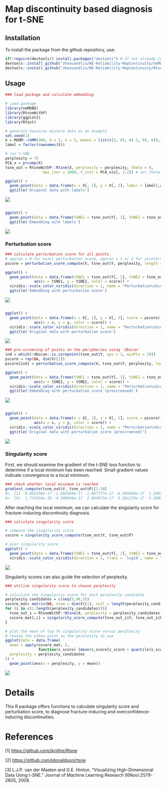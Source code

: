 
<!-- README.md is generated from README.Rmd. Please edit that file -->

# Map discontinuity based diagnosis for t-SNE

## Installation

To install the package from the github repository, use:

``` r
if(!require(devtools)) install.packages("devtools") # If not already installed
devtools::install_github("zhexuandliu/NE-Reliability-MapContinuity/neMDBD")
devtools::install_github("zhexuandliu/NE-Reliability-MapContinuity/RtsneWithP")
```

## Usage

``` r
### load package and calculate embedding

# Load package
library(neMDBD)
library(RtsneWithP)
library(ggplot2)
library(Rfast)

# generate Gaussian mixture data as an example
set.seed(1)
X = MGMM::rGMM(300, d = 2, k = 3, means = list(c(2, 0), c(-2, 0), c(0,-4)), covs = diag(2))
label = factor(rownames(X))

# run t-SNE
perplexity = 75
PCA_x = prcomp(X)
tsne_out = RtsneWithP::Rtsne(X, perplexity = perplexity, theta = 0, 
                 max_iter = 1000, Y_init = PCA_x$x[, 1:2]) # set theta = 0 to run exact tSNE

ggplot() +
  geom_point(data = data.frame(x = X[, 1], y = X[, 2], label = label),aes(x = x, y = y, color = label)) + 
  ggtitle('Original data with labels')
```

![](tools/unnamed-chunk-3-1.png)<!-- -->

``` r

ggplot() + 
  geom_point(data = data.frame(tSNE1 = tsne_out$Y[, 1], tSNE2 = tsne_out$Y[, 2], label = label),aes(x = tSNE1, y = tSNE2, color = label)) + 
  ggtitle('Embedding with labels')
```

![](tools/unnamed-chunk-3-2.png)<!-- -->

### Perturbation score

``` r
### calculate perturbation score for all points
# approx = 0 for exact perturbation score, approx = 1 or 2 for acceleration
pscore = perturbation_score_compute(X, tsne_out$Y, perplexity, length = 0.5, approx = 0)
```

``` r
ggplot() +
  geom_point(data = data.frame(tSNE1 = tsne_out$Y[, 1], tSNE2 = tsne_out$Y[, 2], score = pscore),
             aes(x = tSNE1, y = tSNE2, color = score)) +
  viridis::scale_color_viridis(direction = 1, name = "Perturbation\nScore") + 
  ggtitle('Embedding with perturbation score')
```

![](tools/example4-1.png)<!-- -->

``` r

ggplot() +
  geom_point(data = data.frame(x = X[, 1], y = X[, 2], score = pscore),
             aes(x = x, y = y, color = score)) +
  viridis::scale_color_viridis(direction = 1, name = "Perturbation\nScore") + 
  ggtitle('Original data with perturbation score')
```

![](tools/example4-2.png)<!-- -->

``` r
### pre-screening of points on the peripheries using 'dbscan'
ind = which(!dbscan::is.corepoint(tsne_out$Y, eps = 1, minPts = 20))
pscore = rep(NA, dim(X)[1])
pscore[ind] = perturbation_score_compute(X, tsne_out$Y, perplexity, length = 0.5, approx = 0, ind = ind)
```

``` r
ggplot() +
  geom_point(data = data.frame(tSNE1 = tsne_out$Y[, 1], tSNE2 = tsne_out$Y[, 2], score = pscore),
             aes(x = tSNE1, y = tSNE2, color = score)) +
  viridis::scale_color_viridis(direction = 1, name = "Perturbation\nScore") + 
  ggtitle('Embedding with perturbation score (prescreened)')
```

![](tools/example5-1.png)<!-- -->

``` r

ggplot() +
  geom_point(data = data.frame(x = X[, 1], y = X[, 2], score = pscore),
             aes(x = x, y = y, color = score)) +
  viridis::scale_color_viridis(direction = 1, name = "Perturbation\nScore") + 
  ggtitle('Original data with perturbation score (prescreened)')
```

![](tools/example5-2.png)<!-- -->

### Singularity score

First, we should examine the gradient of the t-SNE loss function to
determine if a local minimum has been reached. Small gradient values
indicate convergence to a local minimum.

``` r
### check whether local minimum is reached
gradient_compute(tsne_out$Y, tsne_out$P)[1:10]
#>  [1] -9.002258e-17 -1.692569e-17 -1.887777e-17 -8.305646e-17  1.549520e-17
#>  [6]  1.774534e-18 -4.506946e-17  2.804973e-17  5.381179e-17 -5.280909e-17
```

After reaching the local minimum, we can calculate the singularity score
for fracture-inducing discontinuity diagnosis.

``` r
### calculate singularity score

# compute the singularity score
sscore = singularity_score_compute(tsne_out$Y, tsne_out$P)

# plot singularity score
ggplot() +
  geom_point(data = data.frame(tSNE1 = tsne_out$Y[, 1], tSNE2 = tsne_out$Y[, 2], sscore = sscore), aes(x = tSNE1, y = tSNE2, color = sscore)) +
  viridis::scale_color_viridis(direction = 1, trans = 'log10', name = "Singularity\nScore")
```

![](tools/example2-1.png)<!-- -->

Singularity scores can also guide the selection of perplexity.

``` r
### utilize singularity score to choose perplexity

# calculate the singularity score for each perplexity candidate
perplexity_candidates = c(seq(5,90,5))
sscore_mat= matrix(NA, nrow = dim(X)[1], ncol = length(perplexity_candidates))
for (i in c(1:length(perplexity_candidates))){
  tsne_out_i = RtsneWithP::Rtsne(X, perplexity = perplexity_candidates[i], theta = 0, max_iter = 1000, Y_init = PCA_x$x[, 1:2])
  sscore_mat[,i] = singularity_score_compute(tsne_out_i$Y, tsne_out_i$P)
}

# plot the mean of top 5% singularity score versus perplexity
# choose the elbow point as the perplexity to use
ggplot(data = data.frame(
  mean = apply(sscore_mat, 2, 
               function(s_score) {mean(s_score[s_score > quantile(s_score, 0.95)], na.rm = TRUE)}),
  perplexity = perplexity_candidates
)) +
  geom_point(aes(x = perplexity, y = mean))
```

![](tools/example3-1.png)<!-- -->

# Details

This R package offers functions to calculate singularity score and
perturbation score, to diagnose fracture-inducing and
overconfidence-inducing discontinuities.

# References

\[1\] <https://github.com/jkrijthe/Rtsne>

\[2\] <https://github.com/jdonaldson/rtsne>

\[3\] L.J.P. van der Maaten and G.E. Hinton. “Visualizing
High-Dimensional Data Using t-SNE.” Journal of Machine Learning Research
9(Nov):2579-2605, 2008.
